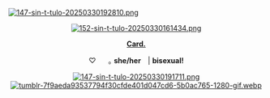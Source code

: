 [![147-sin-t-tulo-20250330192810.png](https://i.postimg.cc/7Lrb7d6p/147-sin-t-tulo-20250330192810.png)](https://postimg.cc/QFSXZ6cb)
<div id="header" align="center">

[![152-sin-t-tulo-20250330161434.png](https://i.postimg.cc/L5GS2VSS/152-sin-t-tulo-20250330161434.png)](https://postimg.cc/hQ860ThZ)
 
<div id="header" align="center">

[**Card.**](https://hallooangeredfisheh.carrd.co)

   ♡⠀ ⠀｡   **she/her**　| **bisexual!**

[![147-sin-t-tulo-20250330191711.png](https://i.postimg.cc/tgdJzkn7/147-sin-t-tulo-20250330191711.png)](https://postimg.cc/zLBqznj1)
[![tumblr-7f9aeda93537794f30cfde401d047cd6-5b0ac765-1280-gif.webp](https://i.postimg.cc/D0R7h44t/tumblr-7f9aeda93537794f30cfde401d047cd6-5b0ac765-1280-gif.webp)](https://postimg.cc/Mf0CbTDD)
